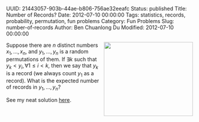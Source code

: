 UUID: 21443057-903b-44ae-b806-756ae32eeafc
Status: published
Title: Number of Records?
Date: 2012-07-10 00:00:00
Tags: statistics, records, probability, permutation, fun problems
Category: Fun Problems
Slug: number-of-records
Author: Ben Chuanlong Du
Modified: 2012-07-10 00:00:00

<img src="http://dclong.github.io/media/records/break-record.jpg" height="200" width="240" align="right"/>

Suppose there are $n$ distinct numbers $x_1,\ldots, x_n$,
 and $y_1, \ldots, y_n$ is a random permutations of them.
 If $\exists k$ such that $y_k<y_i, \forall 1\le i<k$,
 then we say that $y_k$ is a record 
 (we always count $y_1$ as a record).
 What is the expected number of records in $y_1, \ldots, y_n$?

See my neat solution [here](http://dclong.github.io/media/records/records.pdf).
